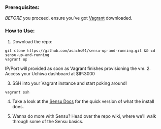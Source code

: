 ### Prerequisites:
*BEFORE* you proceed, ensure you've got [Vagrant](vagrantup.com) downloaded.

### How to Use:
1. Download the repo:
```
git clone https://github.com/asachs01/sensu-up-and-running.git && cd sensu-up-and-running
vagrant up
```
IP/Port will provided as soon as Vagrant finishes provisioning the vm.
2. Access your Uchiwa dashboard at $IP:3000

3. SSH into your Vagrant instance and start poking around!
```
vagrant ssh
```

4. Take a look at the [Sensu Docs](https://sensuapp.org/docs/1.1/quick-start/the-five-minute-install.html) for the quick version of what the install does.

5. Wanna do more with Sensu? Head over the repo wiki, where we'll walk through some of the Sensu basics.
